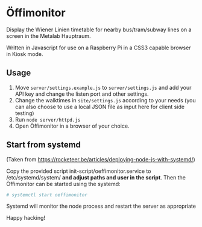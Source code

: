 # Öffimonitor

Display the Wiener Linien timetable for nearby bus/tram/subway lines on a
screen in the Metalab Hauptraum.

Written in Javascript for use on a Raspberry Pi in a CSS3 capable browser in Kiosk mode.

## Usage

1.  Move ```server/settings.example.js``` to ```server/settings.js``` and add your API key and change the listen port and other settings.
2.  Change the walktimes in ```site/settings.js``` according to your needs (you can also choose to use a local JSON file as input here for client side testing)
3.  Run ```node server/httpd.js```
4.  Open Öffimonitor in a browser of your choice.

## Start from systemd
(Taken from https://rocketeer.be/articles/deploying-node-js-with-systemd/)

Copy the provided script init-script/oeffimonitor.service to /etc/systemd/system/ **and adjust paths and user in the script**.
Then the Öffimonitor can be started using the systemd:

```bash
# systemctl start oeffimonitor
```

Systemd will monitor the node process and restart the server as appropriate


Happy hacking!
